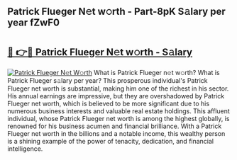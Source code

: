 ## Patrick Flueger N𝚎t w𝚘rth - Part-8pK S𝚊lary per year fZwF0

# <h2><a href="http://gc0exa5.nevu.top/?p=Patrick+Flueger">🔗 👉🔴 Patrick Flueger N𝚎t w𝚘rth - S𝚊lary</a></h2>

[![Patrick Flueger N𝚎t W𝚘rth](https://i.imgur.com/Oavwk0R.jpeg)](http://gc0exa5.nevu.top/?p=Patrick+Flueger)
What is Patrick Flueger n𝚎t w𝚘rth? What is Patrick Flueger s𝚊lary per year?
This prosperous individual's Patrick Flueger net worth is substantial, making him one of the richest in his sector. His annual earnings are impressive, but they are overshadowed by Patrick Flueger net worth, which is believed to be more significant due to his numerous business interests and valuable real estate holdings. This affluent individual, whose Patrick Flueger net worth is among the highest globally, is renowned for his business acumen and financial brilliance. With a Patrick Flueger net worth in the billions and a notable income, this wealthy person is a shining example of the power of tenacity, dedication, and financial intelligence.
